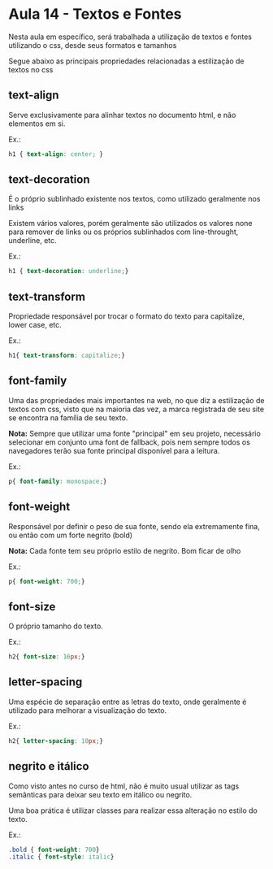 # Aula 14 - Textos e Fontes
Nesta aula em específico, será trabalhada a utilização de textos e fontes utilizando o css, desde seus formatos e tamanhos

Segue abaixo as principais propriedades relacionadas a estilização de textos no css

## text-align
Serve exclusivamente para alinhar textos no documento html, e não elementos em si.

Ex.:
```css
h1 { text-align: center; }
```

## text-decoration
É o próprio sublinhado existente nos textos, como utilizado geralmente nos links

Existem vários valores, porém geralmente são utilizados os valores none para remover de links ou os próprios sublinhados com line-throught, underline, etc.

Ex.:
``` css
h1 { text-decoration: underline;}
```

## text-transform
Propriedade responsável por trocar o formato do texto para capitalize, lower case, etc.

Ex.:
```css
h1{ text-transform: capitalize;}
```
## font-family
Uma das propriedades mais importantes na web, no que diz a estilização de textos com css, visto que na maioria das vez, a marca registrada de seu site se encontra na família de seu texto.

**Nota:** Sempre que utilizar uma fonte "principal" em seu projeto, necessário selecionar em conjunto uma font de fallback, pois nem sempre todos os navegadores terão sua fonte principal disponível para a leitura.

Ex.:
```css
p{ font-family: monospace;}
```

## font-weight
Responsável por definir o peso de sua fonte, sendo ela extremamente fina, ou então com um forte negrito (bold)

**Nota:** Cada fonte tem seu próprio estilo de negrito. Bom ficar de olho

Ex.:
```css
p{ font-weight: 700;}
```

## font-size
O próprio tamanho do texto. 

Ex.:
```css
h2{ font-size: 16px;}
```

## letter-spacing
Uma espécie de separação entre as letras do texto, onde geralmente é utilizado para melhorar a visualização do texto.

Ex.:
```css
h2{ letter-spacing: 10px;}
```

## negrito e itálico
Como visto antes no curso de html, não é muito usual utilizar as tags semânticas para deixar seu texto em itálico ou negrito.

Uma boa prática é utilizar classes para realizar essa alteração no estilo do texto.

Ex.:
```css
.bold { font-weight: 700}
.italic { font-style: italic}